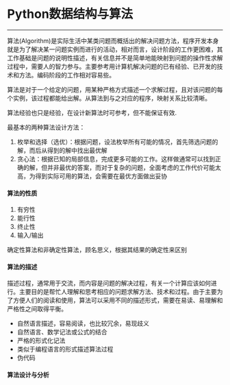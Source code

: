 # Python数据结构与算法

---

算法\(Algorithm\)是实际生活中某类问题而概括出的解决问题方法，程序开发本身就是为了解决某一问题实例而进行的活动，相对而言，设计阶段的工作更困难，其工作基础是问题的说明性描述，有关信息并不是简单地能映射到问题的操作性求解过程中，需要人的智力参与。主要参考用计算机解决问题的已有经验、已开发的技术和方法。编码阶段的工作相对容易些。

算法是对于一个给定的问题，用某种严格方式描述一个求解过程，且对该问题的每个实例，该过程都能给出解。从算法到与之对应的程序，映射关系比较清晰。

算法经验也只是经验，在设计新算法时可参考，但不能保证有效.

最基本的两种算法设计方法：

1. 枚举和选择（选优）：根据问题，设法枚举所有可能的情况，首先筛选问题的解，而后从得到的解中找出最优解
2. 贪心法：根据已知的局部信息，完成更多可能的工作。这样做通常可以找到正确的解，但并非最优的答案，而对于复杂的问题，全面考虑的工作代价可能太高，为得到实际可用的算法，会需要在最优方面做出妥协

#### 算法的性质

1. 有穷性
2. 能行性
3. 终止性
4. 输入/输出

确定性算法和非确定性算法，顾名思义，根据其结果的确定性来区别

#### 算法的描述

描述过程，通常用于交流，而内容是问题的解决过程，有关一个计算应该如何进行。主要目的是帮忙人理解和思考相应的问题求解方法、技术和过程。由于主要为了方便人们的阅读和使用，算法可以采用不同的描述形式，需要在易读、易理解和严格性之间取得平衡。

* 自然语言描述，容易阅读，也比较冗余，易现歧义
* 自然语言、数学记法或公式的结合
* 严格的形式化记法
* 类似于编程语言的形式描述算法过程
* 伪代码

#### 算法设计与分析



